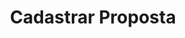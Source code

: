 ---
title: Cadastrar Proposta
description: Como cadastrar uma proposta no MXM
published: '12-01-2024'
updated: '12-01-2024'
image: '/foto_de_papel.png'
category:
  - mxm
  - cadastro
  - proposta
  - tutorial
---